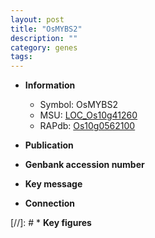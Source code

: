 ```yaml
---
layout: post
title: "OsMYBS2"
description: ""
category: genes
tags: 
---
```


* **Information**  
    + Symbol: OsMYBS2  
    + MSU: [LOC_Os10g41260](http://rice.uga.edu/cgi-bin/ORF_infopage.cgi?orf=LOC_Os10g41260)  
    + RAPdb: [Os10g0562100](http://rapdb.dna.affrc.go.jp/viewer/gbrowse_details/irgsp1?name=Os10g0562100)  

* **Publication**  

* **Genbank accession number**  

* **Key message**  

* **Connection**  

[//]: # * **Key figures**  


